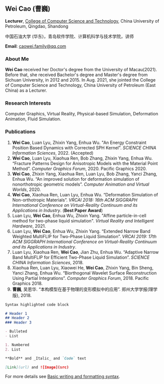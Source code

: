 ## Wei Cao (曹巍)
**Lecturer**, 
[College of Computer Science and Technology](http://computer.upc.edu.cn/), China University of Petroleum, Qingdao, Shandong

中国石油大学 (华东)，青岛软件学院、计算机科学与技术学院，讲师

**Email**: caowei.family@qq.com

### About Me

**Wei Cao** received her Doctor's degree from the University of Macau(2021). Before that, she received Bachelor's degree and Master's degree from Sichuan University, in 2012 and 2015. In Aug. 2021, she jointed the College of Computer Science and Technology, China University of Petroleum (East China) as a Lecturer.

### Research Interests

Computer Graphics, Virtual Reality, Physical-based Simulation, Deformation Animation, Fluid Simulation.

### Publications

1. **Wei Cao**, Luan Lyu, Zhixin Yang, Enhua Wu. "An Energy Constraint Position Based Dynamics with Corrected SPH Kernel". _SCIENCE CHINA Information Sciences_, 2022. (Accepted)
2. **Wei Cao**, Luan Lyu, Xiaohua Ren, Bob Zhang, Zhixin Yang, Enhua Wu. “Fracture Patterns Design for Anisotropic Models with the Material Point Method”. _Computer Graphics Forum_, 2020. Pacific Graphics 2020.
3. **Wei Cao**, Zhixin Yang, Xiaohua Ren, Luan Lyu, Bob Zhang, Yanci Zhang, Enhua Wu. “An improved solution for deformation simulation of nonorthotropic geometric models”. _Computer Animation and Virtual Worlds_, 2020.
4. **Wei Cao**, Xiaohua Ren, Luan Lyu, Enhua Wu. “Deformation Simulation of Non-orthotropic Materials”. _VRCAI 2018: 16th ACM SIGGRAPH International Conference on Virtual-Reality Continuum and its Applications in Industry_. (**Best Paper Award**)
5. Luan Lyu, **Wei Cao**, Enhua Wu, Zhixin Yang. "Affine particle-in-cell method for two-phase liquid simulation". _Virtual Reality and Intelligent Hardware_, 2021.
6. Luan Lyu, **Wei Cao**, Enhua Wu, Zhixin Yang. “Extended Narrow Band Weighted MultiFLIP for Two-Phase Liquid Simulation”. _VRCAI 2019: 17th ACM SIGGRAPH International Conference on Virtual-Reality Continuum and its Applications in Industry_.
7. Luan Lyu, Xiaohua Ren, **Wei Cao**, Jian Zhu, Enhua Wu. “Adaptive Narrow Band MultiFLIP for Efficient Two-Phase Liquid Simulation”. _SCIENCE CHINA Information Sciences_, 2018.
8. Xiaohua Ren, Luan Lyu, Xiaowei He, **Wei Cao**, Zhixin Yang, Bin Sheng, Yanci Zhang, Enhua Wu. “Biorthogonal Wavelet Surface Reconstruction Using Partial Integrations”. _Computer Graphics Forum_, 2018. Pacific Graphics 2018.
9. **曹巍**, 吴恩华. “本构模型在基于物理的变形模拟中的应用”. 郑州大学学报(理学版), 2018.


```markdown
Syntax highlighted code block

# Header 1
## Header 2
### Header 3

- Bulleted
- List

1. Numbered
2. List

**Bold** and _Italic_ and `Code` text

[Link](url) and ![Image](src)
```

For more details see [Basic writing and formatting syntax](https://docs.github.com/en/github/writing-on-github/getting-started-with-writing-and-formatting-on-github/basic-writing-and-formatting-syntax).

